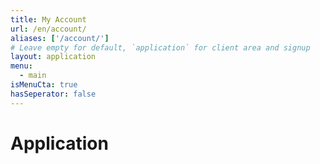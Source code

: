 ```yaml
---
title: My Account
url: /en/account/
aliases: ['/account/']
# Leave empty for default, `application` for client area and signup
layout: application
menu:
  - main
isMenuCta: true
hasSeperator: false
---
```

# Application